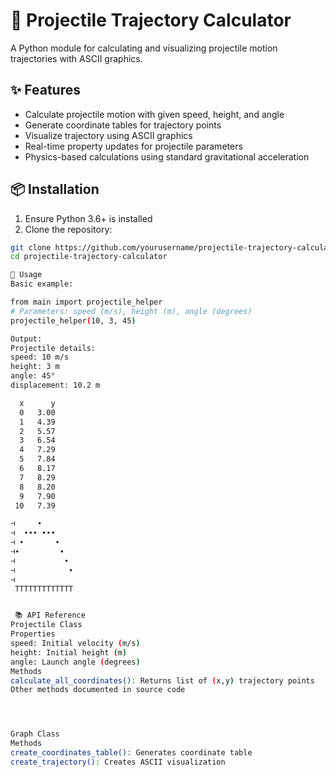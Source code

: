 # 🎯 Projectile Trajectory Calculator

A Python module for calculating and visualizing projectile motion trajectories with ASCII graphics.

## ✨ Features

- Calculate projectile motion with given speed, height, and angle
- Generate coordinate tables for trajectory points
- Visualize trajectory using ASCII graphics
- Real-time property updates for projectile parameters
- Physics-based calculations using standard gravitational acceleration

## 📦 Installation

1. Ensure Python 3.6+ is installed
2. Clone the repository:

```sh
git clone https://github.com/yourusername/projectile-trajectory-calculator.git
cd projectile-trajectory-calculator

🚀 Usage
Basic example:

from main import projectile_helper
# Parameters: speed (m/s), height (m), angle (degrees)
projectile_helper(10, 3, 45)

Output:
Projectile details:
speed: 10 m/s
height: 3 m
angle: 45°
displacement: 10.2 m

  x      y
  0   3.00
  1   4.39
  2   5.57
  3   6.54
  4   7.29
  5   7.84
  6   8.17
  7   8.29
  8   8.20
  9   7.90
 10   7.39

⊣     ∙
⊣  ∙∙∙ ∙∙∙
⊣ ∙       ∙
⊣∙         ∙
⊣           ∙
⊣            ∙
⊣
 TTTTTTTTTTTTT


 📚 API Reference
Projectile Class
Properties
speed: Initial velocity (m/s)
height: Initial height (m)
angle: Launch angle (degrees)
Methods
calculate_all_coordinates(): Returns list of (x,y) trajectory points
Other methods documented in source code




Graph Class
Methods
create_coordinates_table(): Generates coordinate table
create_trajectory(): Creates ASCII visualization
```

